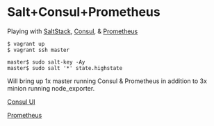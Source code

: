 # Salt+Consul+Prometheus

Playing with [SaltStack](https://www.saltstack.com), [Consul](https://www.consul.io), & [Prometheus](https://prometheus.io)


```shell
$ vagrant up
$ vagrant ssh master

master$ sudo salt-key -Ay
master$ sudo salt '*' state.highstate
```

Will bring up 1x master running Consul & Prometheus in addition to 3x minion running node_exporter.

[Consul UI](http://192.168.33.10:8500)

[Prometheus](http://192.168.33.10:9090/graph)
